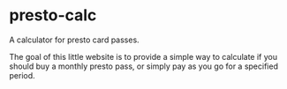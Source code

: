 presto-calc
===========

A calculator for presto card passes.

The goal of this little website is to provide a simple way to calculate if you should buy a monthly presto pass, or simply pay as you go for a specified period.
